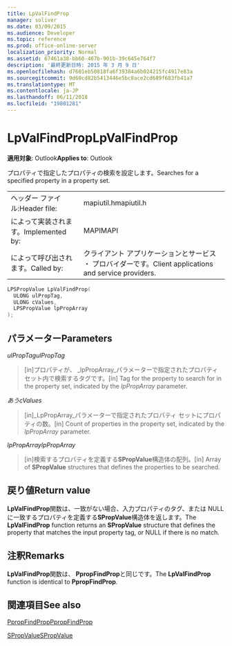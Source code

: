 ```yaml
---
title: LpValFindProp
manager: soliver
ms.date: 03/09/2015
ms.audience: Developer
ms.topic: reference
ms.prod: office-online-server
localization_priority: Normal
ms.assetid: 67461a38-bb60-467b-901b-39c645e764f7
description: '最終更新日時: 2015 年 3 月 9 日'
ms.openlocfilehash: d7601eb50818fa6f39384a6b024215fc4917e83a
ms.sourcegitcommit: 9d60cd82b5413446e5bc8ace2cd689f683fb41a7
ms.translationtype: MT
ms.contentlocale: ja-JP
ms.lasthandoff: 06/11/2018
ms.locfileid: "19801281"
---
```

# <a name="lpvalfindprop"></a><span data-ttu-id="bb3ad-103">LpValFindProp</span><span class="sxs-lookup"><span data-stu-id="bb3ad-103">LpValFindProp</span></span>

  
  
<span data-ttu-id="bb3ad-104">**適用対象**: Outlook</span><span class="sxs-lookup"><span data-stu-id="bb3ad-104">**Applies to**: Outlook</span></span> 
  
<span data-ttu-id="bb3ad-105">プロパティで指定したプロパティの検索を設定します。</span><span class="sxs-lookup"><span data-stu-id="bb3ad-105">Searches for a specified property in a property set.</span></span>
  
|||
|:-----|:-----|
|<span data-ttu-id="bb3ad-106">ヘッダー ファイル:</span><span class="sxs-lookup"><span data-stu-id="bb3ad-106">Header file:</span></span>  <br/> |<span data-ttu-id="bb3ad-107">mapiutil.h</span><span class="sxs-lookup"><span data-stu-id="bb3ad-107">mapiutil.h</span></span>  <br/> |
|<span data-ttu-id="bb3ad-108">によって実装されます。</span><span class="sxs-lookup"><span data-stu-id="bb3ad-108">Implemented by:</span></span>  <br/> |<span data-ttu-id="bb3ad-109">MAPI</span><span class="sxs-lookup"><span data-stu-id="bb3ad-109">MAPI</span></span>  <br/> |
|<span data-ttu-id="bb3ad-110">によって呼び出されます。</span><span class="sxs-lookup"><span data-stu-id="bb3ad-110">Called by:</span></span>  <br/> |<span data-ttu-id="bb3ad-111">クライアント アプリケーションとサービス ・ プロバイダーです。</span><span class="sxs-lookup"><span data-stu-id="bb3ad-111">Client applications and service providers.</span></span>  <br/> |
   
```cpp
LPSPropValue LpValFindProp(
  ULONG ulPropTag,
  ULONG cValues,
  LPSPropValue lpPropArray
);
```

## <a name="parameters"></a><span data-ttu-id="bb3ad-112">パラメーター</span><span class="sxs-lookup"><span data-stu-id="bb3ad-112">Parameters</span></span>

 <span data-ttu-id="bb3ad-113">_ulPropTag_</span><span class="sxs-lookup"><span data-stu-id="bb3ad-113">_ulPropTag_</span></span>
  
> <span data-ttu-id="bb3ad-114">[in]プロパティが、 _lpPropArray_パラメーターで指定されたプロパティ セット内で検索するタグです。</span><span class="sxs-lookup"><span data-stu-id="bb3ad-114">[in] Tag for the property to search for in the property set, indicated by the  _lpPropArray_ parameter.</span></span> 
    
 <span data-ttu-id="bb3ad-115">_あう_</span><span class="sxs-lookup"><span data-stu-id="bb3ad-115">_cValues_</span></span>
  
> <span data-ttu-id="bb3ad-116">[in]_LpPropArray_パラメーターで指定されたプロパティ セットにプロパティの数。</span><span class="sxs-lookup"><span data-stu-id="bb3ad-116">[in] Count of properties in the property set, indicated by the  _lpPropArray_ parameter.</span></span> 
    
 <span data-ttu-id="bb3ad-117">_lpPropArray_</span><span class="sxs-lookup"><span data-stu-id="bb3ad-117">_lpPropArray_</span></span>
  
> <span data-ttu-id="bb3ad-118">[in]検索するプロパティを定義する**SPropValue**構造体の配列。</span><span class="sxs-lookup"><span data-stu-id="bb3ad-118">[in] Array of **SPropValue** structures that defines the properties to be searched.</span></span> 
    
## <a name="return-value"></a><span data-ttu-id="bb3ad-119">戻り値</span><span class="sxs-lookup"><span data-stu-id="bb3ad-119">Return value</span></span>

<span data-ttu-id="bb3ad-120">**LpValFindProp**関数は、一致がない場合、入力プロパティのタグ、または NULL に一致するプロパティを定義する**SPropValue**構造体を返します。</span><span class="sxs-lookup"><span data-stu-id="bb3ad-120">The **LpValFindProp** function returns an **SPropValue** structure that defines the property that matches the input property tag, or NULL if there is no match.</span></span> 
  
## <a name="remarks"></a><span data-ttu-id="bb3ad-121">注釈</span><span class="sxs-lookup"><span data-stu-id="bb3ad-121">Remarks</span></span>

<span data-ttu-id="bb3ad-122">**LpValFindProp**関数は、 **PpropFindProp**と同じです。</span><span class="sxs-lookup"><span data-stu-id="bb3ad-122">The **LpValFindProp** function is identical to **PpropFindProp**.</span></span>
  
## <a name="see-also"></a><span data-ttu-id="bb3ad-123">関連項目</span><span class="sxs-lookup"><span data-stu-id="bb3ad-123">See also</span></span>



[<span data-ttu-id="bb3ad-124">PpropFindProp</span><span class="sxs-lookup"><span data-stu-id="bb3ad-124">PpropFindProp</span></span>](ppropfindprop.md)
  
[<span data-ttu-id="bb3ad-125">SPropValue</span><span class="sxs-lookup"><span data-stu-id="bb3ad-125">SPropValue</span></span>](spropvalue.md)

